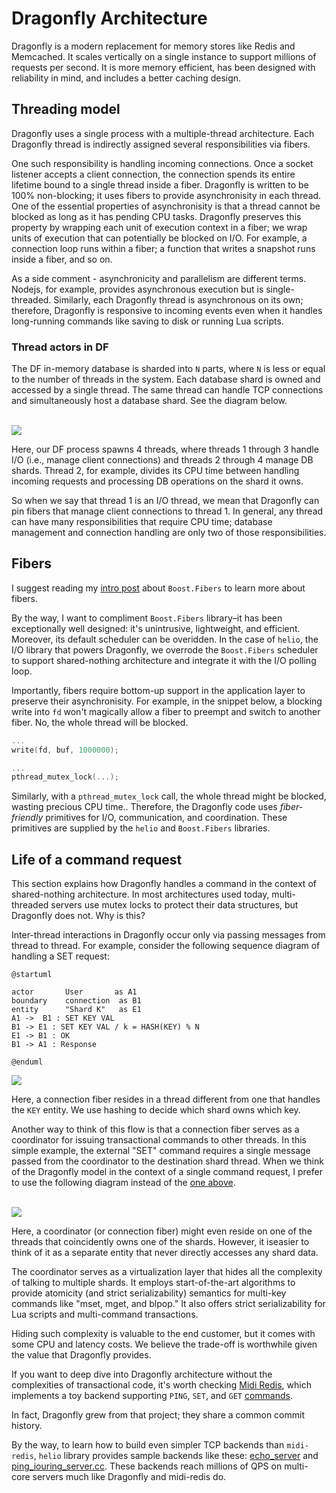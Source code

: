 # Dragonfly Architecture

Dragonfly is a modern replacement for memory stores like Redis and Memcached. It scales vertically on a single instance to support millions of requests per second. It is more memory efficient, has been designed with reliability in mind, and includes a better caching design.

## Threading model

Dragonfly uses a single process with a multiple-thread architecture. Each Dragonfly thread is indirectly assigned several responsibilities via fibers.

One such responsibility is handling incoming connections. Once a socket listener accepts a client connection, the connection spends its entire lifetime bound to a single thread inside a fiber. Dragonfly is written to be 100% non-blocking; it uses fibers to provide asynchronisity in each thread. One of the essential properties of asynchronisity is that a thread cannot be blocked as long as it has pending CPU tasks. Dragonfly preserves this property by wrapping each unit of execution context in a fiber; we wrap units of execution that can potentially be blocked on I/O. For example, a connection loop runs within a fiber; a function that writes a snapshot runs inside a fiber, and so on.

As a side comment - asynchronicity and parallelism are different terms. Nodejs, for example, provides asynchronous execution but is single-threaded. Similarly, each Dragonfly thread is asynchronous on its own; therefore, Dragonfly is responsive to incoming events even when it handles long-running commands like saving to disk or running Lua scripts.


### Thread actors in DF

The DF in-memory database is sharded into `N` parts, where `N` is less or equal to the number of threads in the system. Each database shard is owned and accessed by a single thread.
The same thread can handle TCP connections and simultaneously host a database shard.
See the diagram below.


<br>
<img src="http://static.dragonflydb.io/repo-assets/thread-per-core.svg" border="0"/>

Here, our DF process spawns 4 threads, where threads 1 through 3 handle I/O (i.e., manage client connections) and threads 2 through 4 manage DB shards. Thread 2, for example, divides its CPU time between handling incoming requests and processing DB operations on the shard it owns.

So when we say that thread 1 is an I/O thread, we mean that Dragonfly can pin fibers that manage client connections to thread 1. In general, any thread can have many responsibilities that require CPU time; database management and connection handling are only two of those responsibilities.


## Fibers

I suggest reading my [intro post](https://www.romange.com/2018/12/15/introduction-to-fibers-in-c-/) about `Boost.Fibers` to learn more about fibers.

By the way, I want to compliment `Boost.Fibers` library–it has been exceptionally well designed:
it's unintrusive, lightweight, and efficient. Moreover, its default scheduler can be overidden. In the case of `helio`, the I/O library that powers Dragonfly, we overrode the `Boost.Fibers` scheduler to support shared-nothing architecture and integrate it with the I/O polling loop.

Importantly, fibers require bottom-up support in the application layer to preserve their asynchronisity. For example, in the snippet below, a blocking write into `fd` won't magically allow a fiber to preempt and switch to another fiber. No, the whole thread will be blocked.


```cpp
...
write(fd, buf, 1000000);

...
pthread_mutex_lock(...);

```

Similarly, with a `pthread_mutex_lock` call, the whole thread might be blocked, wasting precious CPU time.. Therefore, the Dragonfly code uses *fiber-friendly* primitives for I/O, communication, and coordination. These primitives are supplied by the `helio` and `Boost.Fibers` libraries.

## Life of a command request

This section explains how Dragonfly handles a command in the context of shared-nothing architecture. In most architectures used today, multi-threaded servers use mutex locks to protect their data structures, but Dragonfly does not. Why is this?

Inter-thread interactions in Dragonfly occur only via passing messages from thread to thread. For example, consider the following sequence diagram of handling a SET request:


```uml
@startuml

actor       User       as A1
boundary    connection  as B1
entity      "Shard K"   as E1
A1 ->  B1 : SET KEY VAL
B1 -> E1 : SET KEY VAL / k = HASH(KEY) % N
E1 -> B1 : OK
B1 -> A1 : Response

@enduml
```

<img src="https://www.plantuml.com/plantuml/svg/NOn12m8X48Nl_eh7Gb272Az1WGl2Wb6G5NGqLsW9PaBjqBzlL-lId6Q-zxvnFdD4dNCAlzKbA2bk_ABUnJS0U2OAFWzC9Msb29I7N3AWiNSNUvYckbeA9R7SOknX3QjFCFgAYzg9jd3zXx720njqodRp4IqmmrxegLe_7CnNLDDr3Ed9bC87"/>

Here, a connection fiber resides in a thread different from one that handles the `KEY` entity. We use hashing to decide which shard owns which key.

Another way to think of this flow is that a connection fiber serves as a coordinator for issuing transactional commands to other threads. In this simple example, the external "SET" command requires a single message passed from the coordinator to the destination shard thread. When we think of the Dragonfly model in the context of a single command request, I prefer to use the following diagram instead of the [one above](#thread-actors-in-df).

<br>
<img src="http://static.dragonflydb.io/repo-assets/coordinator.svg" border="0"/>

Here, a coordinator (or connection fiber) might even reside on one of the threads that coincidently owns one of the shards. However, it iseasier to think of it as a separate entity that never directly accesses any shard data.

The coordinator serves as a virtualization layer that hides all the complexity of talking to multiple shards. It employs start-of-the-art algorithms to provide atomicity (and strict serializability) semantics for multi-key commands like "mset, mget, and blpop." It also offers strict serializability for Lua scripts and multi-command transactions.

Hiding such complexity is valuable to the end customer, but it comes with some CPU and latency costs. We believe the trade-off is worthwhile given the value that Dragonfly provides.

If you want to deep dive into Dragonfly architecture without the complexities of transactional code, it's worth checking [Midi Redis](https://github.com/romange/midi-redis/),
which implements a toy backend supporting `PING`, `SET`, and `GET` [commands](https://github.com/romange/midi-redis/blob/main/server/main_service.cc#L239).

In fact, Dragonfly grew from that project; they share a common commit history.

By the way, to learn how to build even simpler TCP backends than `midi-redis`, `helio` library provides sample backends like these: [echo_server](https://github.com/romange/helio/blob/master/examples/echo_server.cc) and [ping_iouring_server.cc](https://github.com/romange/helio/blob/master/examples/pingserver/ping_iouring_server.cc). These backends reach millions of QPS on multi-core servers much like Dragonfly and midi-redis do.
